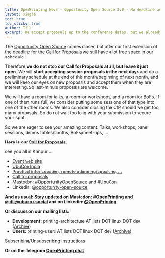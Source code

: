 ```yaml
---
title: OpenPrinting News - Opportunity Open Source 3.0 - No deadline any more for Call for Proposals
layout: single
toc: true
toc_sticky: true
author: Till
excerpt: We accept proposals up to the conference dates, but we already start accepting and scheduling
---
```

The [Opportunity Open Source](https://oosc3ubucon.netlify.app/) comes closer, but after our first extension of the deadline for the [Call for Proposals](https://events.canonical.com/event/134/abstracts/) we still have a lot free space in our schedule.

Therefore **we do not stop our Call for Proposals at all, but leave it just open**. We will **start accepting session proposals in the next days** and do a preliminary schedule at the end of this month/beginning of next month, and we will keep our eyes on new proposals and accept them when they are interesting. So last-minute proposals are welcome.

We will have a room for talks, a room for workshops, and a room for BoFs. If one of them runs full, we consider putting some sessions of that type into one of the other rooms. We also consider closing the CfP should we get too many proposals. So do not wait too long with your submission to secure your spot.

So we are eager to see your amazing content: Talks, workshops, panel sessions, demos tables/booths, BoFs/meet-ups, ...

**Here is our [Call for Proposals](https://events.canonical.com/event/134/abstracts/).**

see you all in Kanpur ...

- [Event web site](https://oosc3ubucon.netlify.app/)
- [UbuCon India](https://oosc3ubucon.netlify.app/ubucon)
- [Practical info: Location, remote attending/speaking, ...](https://events.canonical.com/event/134/)
- [Call for proposals](https://events.canonical.com/event/134/abstracts/)
- Mastodon: [#OpportunityOpenSource](https://ubuntu.social/tags/OpportunityOpenSource) and [#UbuCon](https://ubuntu.social/tags/UbuCon)
- LinkedIn: [@opportunity-open-source](https://www.linkedin.com/company/opportunity-open-source/)


**And as usual: Stay updated on Mastodon: [#OpenPrinting](https://ubuntu.social/tags/OpenPrinting) and [@till@ubuntu.social](https://ubuntu.social/@till) and on LinkedIn: [@OpenPrinting](https://www.linkedin.com/company/openprinting/).**

**Or discuss on our mailing lists:**
- **Development:** printing-architecture AT lists DOT linux DOT dev ([Archive](https://lore.kernel.org/printing-architecture/))
- **Users:** printing-users AT lists DOT linux DOT dev ([Archive](https://lore.kernel.org/printing-users/))

Subscribing/Unsubscribing [instructions](https://subspace.kernel.org/subscribing.html)

**Or on the Telegram [OpenPrinting chat](https://t.me/+RizBbjXz4uU2ZWM1)**

